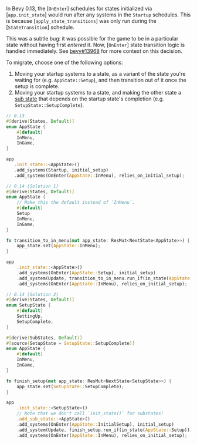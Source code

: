 In Bevy 0.13, the [`OnEnter`] schedules for states initialized via [`app.init_state`] would run after any systems in the `Startup` schedules.
This is because [`apply_state_transitions`] was only run during the [`StateTransition`] schedule.

This was a subtle bug: it was possible for the game to be in a particular state without having first *entered* it.
Now, [`OnEnter`] state transition logic is handled immediately.
See [bevy#13968](https://github.com/bevyengine/bevy/issues/13968) for more context on this decision.

To migrate, choose one of the following options:

1. Moving your startup systems to a state, as a variant of the state you're waiting for (e.g. `AppState::Setup`), and then transition out of it once the setup is complete.
2. Moving your startup systems to a state, and making the other state a [sub state](https://github.com/bevyengine/bevy/blob/v0.14.0-rc.4/examples/state/sub_states.rs) that depends on the startup state's completion (e.g. `SetupState::SetupComplete`).

```rust
// 0.13
#[derive(States, Default)]
enum AppState {
    #[default]
    InMenu,
    InGame,
}

app
   .init_state::<AppState>()
   .add_systems(Startup, initial_setup)
   .add_systems(OnEnter(AppState::InMenu), relies_on_initial_setup);

// 0.14 (Solution 1)
#[derive(States, Default)]
enum AppState {
    // Make this the default instead of `InMenu`.
    #[default]
    Setup
    InMenu,
    InGame,
}

fn transition_to_in_menu(mut app_state: ResMut<NextState<AppState>>) {
    app_state.set(AppState::InMenu);
}

app
    .init_state::<AppState>()
    .add_systems(OnEnter(AppState::Setup), initial_setup)
    .add_system(Update, transition_to_in_menu.run_if(in_state(AppState::Setup)))
    .add_systems(OnEnter(AppState::InMenu), relies_on_initial_setup);

// 0.14 (Solution 2)
#[derive(States, Default)]
enum SetupState {
    #[default]
    SettingUp,
    SetupComplete,
}

#[derive(SubStates, Default)]
#[source(SetupState = SetupState::SetupComplete)]
enum AppState {
    #[default]
    InMenu,
    InGame,
}

fn finish_setup(mut app_state: ResMut<NextState<SetupState>>) {
    app_state.set(SetupState::SetupComplete);
}

app
    .init_state::<SetupState>()
    // Note that we don't call `init_state()` for substates!
    .add_sub_state::<AppState>()
    .add_systems(OnEnter(AppState::InitialSetup), initial_setup)
    .add_system(Update, finish_setup.run_if(in_state(AppState::Setup)))
    .add_systems(OnEnter(AppState::InMenu), relies_on_initial_setup);
```
